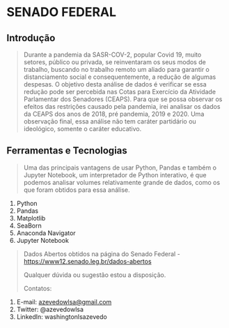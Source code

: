 # SENADO FEDERAL

## Introdução
>Durante a pandemia da SASR-COV-2, popular Covid 19, muito setores, público ou privada, se reinventaram os seus modos de trabalho, buscando no trabalho remoto um aliado para garantir o distanciamento social e consequentemente, a redução de algumas despesas.
>O objetivo desta análise de dados é verificar se essa redução pode ser percebida nas Cotas para Exercício da Atividade Parlamentar dos Senadores (CEAPS). 
>Para que se possa observar os efeitos das restrições causado pela pandemia, irei analisar os dados da CEAPS dos anos de 2018, pré pandemia, 2019 e 2020. Uma observação final, essa análise não tem caráter partidário ou ideológico, somente o caráter educativo.

## Ferramentas e Tecnologias

>Uma das principais vantagens de usar Python, Pandas e também o Jupyter Notebook, um interpretador de Python interativo, é que podemos analisar volumes relativamente grande de dados, como os que foram obtidos para essa análise.
>
1. Python
1. Pandas
1. Matplotlib
1. SeaBorn
1. Anaconda Navigator
1. Jupyter Notebook
>
>Dados Abertos obtidos na página do Senado Federal - https://www12.senado.leg.br/dados-abertos
>
>Qualquer dúvida ou sugestão estou a disposição.
>
>Contatos:
1. E-mail: azevedowlsa@gmail.com
1. Twitter: @azevedowlsa
1. LinkedIn: washingtonlsazevedo

